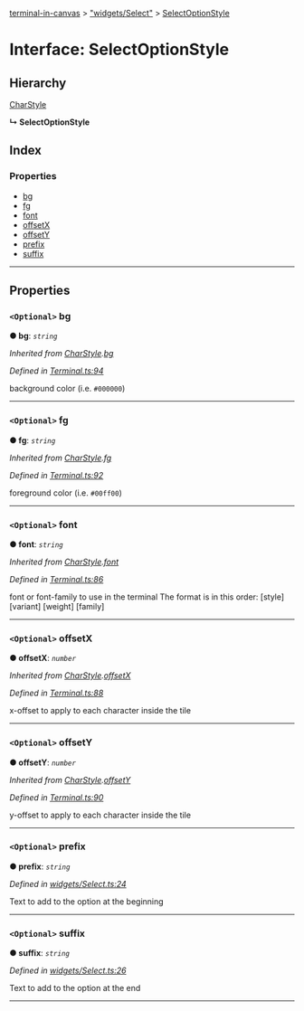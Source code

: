 [terminal-in-canvas](../README.md) > ["widgets/Select"](../modules/_widgets_select_.md) > [SelectOptionStyle](../interfaces/_widgets_select_.selectoptionstyle.md)

# Interface: SelectOptionStyle

## Hierarchy

 [CharStyle](_terminal_.charstyle.md)

**↳ SelectOptionStyle**

## Index

### Properties

* [bg](_widgets_select_.selectoptionstyle.md#bg)
* [fg](_widgets_select_.selectoptionstyle.md#fg)
* [font](_widgets_select_.selectoptionstyle.md#font)
* [offsetX](_widgets_select_.selectoptionstyle.md#offsetx)
* [offsetY](_widgets_select_.selectoptionstyle.md#offsety)
* [prefix](_widgets_select_.selectoptionstyle.md#prefix)
* [suffix](_widgets_select_.selectoptionstyle.md#suffix)

---

## Properties

<a id="bg"></a>

### `<Optional>` bg

**● bg**: *`string`*

*Inherited from [CharStyle](_terminal_.charstyle.md).[bg](_terminal_.charstyle.md#bg)*

*Defined in [Terminal.ts:94](https://github.com/danikaze/terminal-in-canvas/blob/bacbdf6/src/Terminal.ts#L94)*

background color (i.e. `#000000`)

___
<a id="fg"></a>

### `<Optional>` fg

**● fg**: *`string`*

*Inherited from [CharStyle](_terminal_.charstyle.md).[fg](_terminal_.charstyle.md#fg)*

*Defined in [Terminal.ts:92](https://github.com/danikaze/terminal-in-canvas/blob/bacbdf6/src/Terminal.ts#L92)*

foreground color (i.e. `#00ff00`)

___
<a id="font"></a>

### `<Optional>` font

**● font**: *`string`*

*Inherited from [CharStyle](_terminal_.charstyle.md).[font](_terminal_.charstyle.md#font)*

*Defined in [Terminal.ts:86](https://github.com/danikaze/terminal-in-canvas/blob/bacbdf6/src/Terminal.ts#L86)*

font or font-family to use in the terminal The format is in this order: \[style\] \[variant\] \[weight\] \[family\]

___
<a id="offsetx"></a>

### `<Optional>` offsetX

**● offsetX**: *`number`*

*Inherited from [CharStyle](_terminal_.charstyle.md).[offsetX](_terminal_.charstyle.md#offsetx)*

*Defined in [Terminal.ts:88](https://github.com/danikaze/terminal-in-canvas/blob/bacbdf6/src/Terminal.ts#L88)*

x-offset to apply to each character inside the tile

___
<a id="offsety"></a>

### `<Optional>` offsetY

**● offsetY**: *`number`*

*Inherited from [CharStyle](_terminal_.charstyle.md).[offsetY](_terminal_.charstyle.md#offsety)*

*Defined in [Terminal.ts:90](https://github.com/danikaze/terminal-in-canvas/blob/bacbdf6/src/Terminal.ts#L90)*

y-offset to apply to each character inside the tile

___
<a id="prefix"></a>

### `<Optional>` prefix

**● prefix**: *`string`*

*Defined in [widgets/Select.ts:24](https://github.com/danikaze/terminal-in-canvas/blob/bacbdf6/src/widgets/Select.ts#L24)*

Text to add to the option at the beginning

___
<a id="suffix"></a>

### `<Optional>` suffix

**● suffix**: *`string`*

*Defined in [widgets/Select.ts:26](https://github.com/danikaze/terminal-in-canvas/blob/bacbdf6/src/widgets/Select.ts#L26)*

Text to add to the option at the end

___

